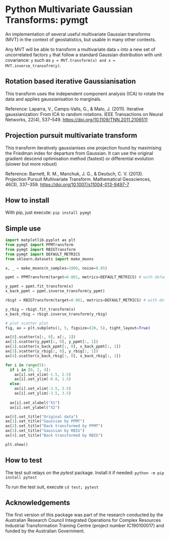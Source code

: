 # Python Multivariate Gaussian Transforms: pymgt

An implementation of several useful multivariate Gaussian transforms (MVT)
in the context of geostatistics, but usable in many other contexts.

Any MVT will be able to transform a multivariate data `x` into a new set of 
uncorrelated factors `y` that follow a standard Gaussian distribution with unit covariance:
`y` such as `y = MVT.transform(x) and x = MVT.inverse_transofrm(y)`.

## Rotation based iterative Gaussianisation

This transform uses the independent component analysis (ICA) to rotate the data
and applies gaussianisation to marginals.

Reference:
Laparra, V., Camps-Valls, G., & Malo, J. (2011). Iterative gaussianization: From ICA to random rotations. IEEE Transactions on Neural Networks, 22(4), 537–549. https://doi.org/10.1109/TNN.2011.2106511

## Projection pursuit multivariate transform

This transform iteratively gaussianises one projection found by maximising the Friedman index for
departure from Gaussian. It can use the original gradient descend optimisation method (fastest)
or differential evolution (slower but more robust)

Reference:
Barnett, R. M., Manchuk, J. G., & Deutsch, C. V. (2013). Projection Pursuit Multivariate Transform. Mathematical Geosciences, 46(3), 337–359. https://doi.org/10.1007/s11004-013-9497-7

## How to install

With pip, just execute: `pip install pymgt`

## Simple use

```python
import matplotlib.pyplot as plt
from pymgt import PPMTransform
from pymgt import RBIGTransform
from pymgt import DEFAULT_METRICS
from sklearn.datasets import make_moons

x, _ = make_moons(n_samples=1000, noise=0.05)

ppmt = PPMTransform(target=0.001, metrics=DEFAULT_METRICS) # with default parameters

y_ppmt = ppmt.fit_transform(x)
x_back_ppmt = ppmt.inverse_transform(y_ppmt)

rbigt = RBIGTransform(target=0.001, metrics=DEFAULT_METRICS) # with default parameters

y_rbig = rbigt.fit_transform(x)
x_back_rbig = rbigt.inverse_transform(y_rbig)

# plot scatter plot
fig, ax = plt.subplots(1, 5, figsize=(20, 5), tight_layout=True)

ax[0].scatter(x[:, 0], x[:, 1])
ax[1].scatter(y_ppmt[:, 0], y_ppmt[:, 1])
ax[2].scatter(x_back_ppmt[:, 0], x_back_ppmt[:, 1])
ax[3].scatter(y_rbig[:, 0], y_rbig[:, 1])
ax[4].scatter(x_back_rbig[:, 0], x_back_rbig[:, 1])

for i in range(5):
  if i in [0, 2, 4]:
    ax[i].set_xlim(-1.5, 2.5)
    ax[i].set_ylim(-0.8, 1.5)
  else:
    ax[i].set_xlim(-3.5, 3.5)
    ax[i].set_ylim(-3.5, 3.5)
  
  ax[i].set_xlabel("X1")
  ax[i].set_ylabel("X2")

ax[0].set_title("Original data")
ax[1].set_title("Gaussian by PPMT")
ax[2].set_title("Back transformed by PPMT")
ax[3].set_title("Gaussian by RBIG")
ax[4].set_title("Back transformed by RBIG")

plt.show()
```

## How to test

The test suit relays on the *pytest* package. Install it if needed:
```python -m pip install pytest```

To run the test suit, execute
```cd test; pytest```

## Acknowledgements

The first version of this package was part of the research
conducted by the Australian Research Council Integrated Operations for Complex
Resources Industrial Transformation Training Centre (project number IC190100017)
and funded by the Australian Government.
